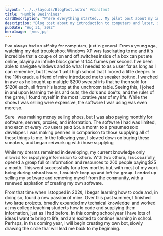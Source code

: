 ```yaml
---
layout: "../../layouts/BlogPost.astro" #Constant
title: "Humble Beginnings"
cardDescription: "Where everything started... My pilot post about my introduction to computers, software, code, and computer science."
description: "Blog post about my introduction to computers and later, software development."
pubDate: "Aug 31, 2022"
heroImage: "/me.jpg"
---
```

I've always had an affinity for computers, just in general. From a young age, watching my dad troubleshoot Windows XP was fascinating to me
and it's incredible that a couple of on and off switches inside of a box can put me online, playing an infinite block game at 144 frames per
second. I've been able to navigate windows and do what I needed to as a user for as long as I can remember, but It wasn't until high school
that I looked a little deeper. In the 10th grade, a friend of mine introduced me to sneaker botting. I watched in awe as he bought up multiple
$200 sweatshirts that he then sold for $1200 each, all from his laptop at the lunchroom table. Seeing this, I joined in and upon learning the
ins and outs, the do's and don'ts, and the rules of the game, I found myself in the most lucrative year of my life. While the shoes I was
selling were expensive, the software I was using was even more so.

Sure I was making money selling shoes, but I was also paying monthly for software, servers, proxies, and information. The software I had was
limited, and each of every 750 users paid $50 a month to a presumed solo developer. I was making pennies in comparison to those supplying all
of these things to me. In the following year, I slowed down on buying these sneakers, and began networking with those supplying.


While my dreams remained in developing, my current knowledge only allowed for supplying information to others. With two others, I successfully
opened a group full of information and resources to 200 people paying $25 a month. This went successfully for a few months but, with most of
my work being during school hours, I couldn't keep up and left the group. I ended up selling my software and removing myself from the
community, with a renewed aspiration of creating my own software.


From that time when I stopped in 2020, I began learning how to code and, in doing so, found a new passion of mine. Over this past summer, I
finished two large projects, broadly expanded my technical knowledge, and worked at my college teaching students how to code and supplying
them information, just as I had before. In this coming school year I have lots of ideas I want to bring to life, and am excited to continue
learning in school. Perhaps, in this coming year, I will begin creating my own bot, slowly drawing the circle that will lead me back to my
beginning.